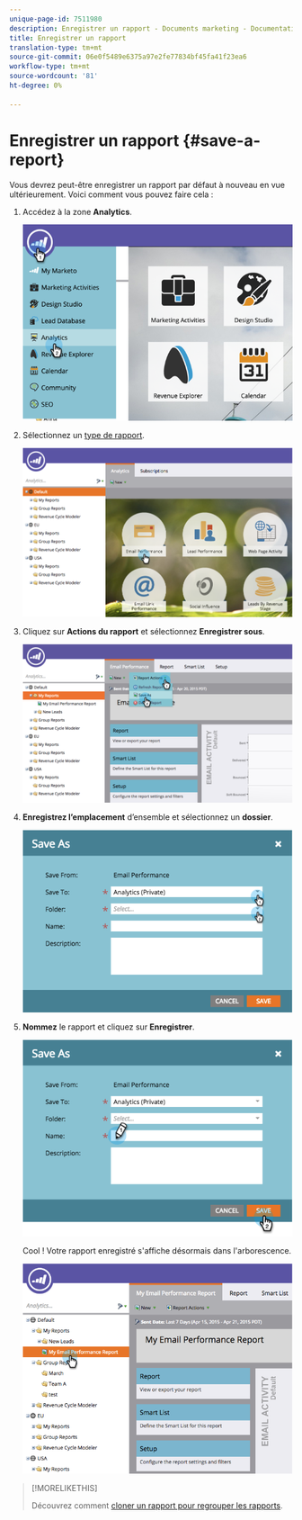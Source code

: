 ```yaml
---
unique-page-id: 7511980
description: Enregistrer un rapport - Documents marketing - Documentation du produit
title: Enregistrer un rapport
translation-type: tm+mt
source-git-commit: 06e0f5489e6375a97e2fe77834bf45fa41f23ea6
workflow-type: tm+mt
source-wordcount: '81'
ht-degree: 0%

---
```



# Enregistrer un rapport {#save-a-report}

Vous devrez peut-être enregistrer un rapport par défaut à nouveau en vue ultérieurement. Voici comment vous pouvez faire cela :

1. Accédez à la zone **Analytics**.

   ![](assets/image2015-4-30-11-3a50-3a5.png)

1. Sélectionnez un [type de rapport](/help/marketo/product-docs/reporting/basic-reporting/report-types/report-type-overview.md).

   ![](assets/image2015-4-20-16-3a57-3a42.png)

1. Cliquez sur **Actions du rapport** et sélectionnez **Enregistrer sous**.

   ![](assets/image2015-4-20-17-3a4-3a11.png)

1. **Enregistrez l’emplacement** d’ensemble et sélectionnez un  **dossier**.

   ![](assets/image2015-4-20-17-3a33-3a25.png)

1. **Nommez** le rapport et cliquez sur  **Enregistrer**.

   ![](assets/image2015-4-20-17-3a34-3a57.png)

   Cool ! Votre rapport enregistré s&#39;affiche désormais dans l&#39;arborescence.

   ![](assets/image2015-4-21-11-3a12-3a40.png)

>[!MORELIKETHIS]
>
>Découvrez comment [cloner un rapport pour regrouper les rapports](/help/marketo/product-docs/reporting/basic-reporting/report-activity/clone-a-report-to-group-reports.md).
